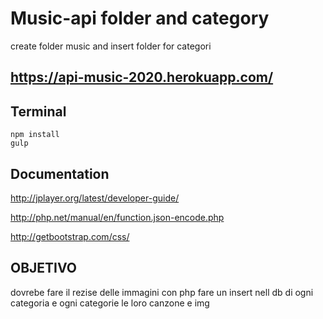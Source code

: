 # Music-api folder and category
create folder music and insert folder for categori 
## https://api-music-2020.herokuapp.com/

## Terminal
```
npm install
gulp
```



## Documentation
http://jplayer.org/latest/developer-guide/

http://php.net/manual/en/function.json-encode.php

http://getbootstrap.com/css/



## OBJETIVO
dovrebe fare il rezise delle immagini con php
fare un insert nell db di ogni categoria e ogni categorie le loro canzone e img


